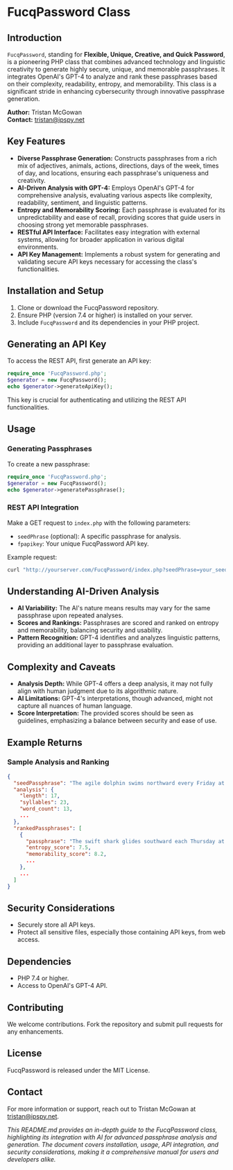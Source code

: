 # FucqPassword Class

## Introduction
`FucqPassword`, standing for **Flexible, Unique, Creative, and Quick Password**, is a pioneering PHP class that combines advanced technology and linguistic creativity to generate highly secure, unique, and memorable passphrases. It integrates OpenAI's GPT-4 to analyze and rank these passphrases based on their complexity, readability, entropy, and memorability. This class is a significant stride in enhancing cybersecurity through innovative passphrase generation.

**Author:** Tristan McGowan  
**Contact:** tristan@ipspy.net

## Key Features
- **Diverse Passphrase Generation:** Constructs passphrases from a rich mix of adjectives, animals, actions, directions, days of the week, times of day, and locations, ensuring each passphrase's uniqueness and creativity.
- **AI-Driven Analysis with GPT-4:** Employs OpenAI's GPT-4 for comprehensive analysis, evaluating various aspects like complexity, readability, sentiment, and linguistic patterns.
- **Entropy and Memorability Scoring:** Each passphrase is evaluated for its unpredictability and ease of recall, providing scores that guide users in choosing strong yet memorable passphrases.
- **RESTful API Interface:** Facilitates easy integration with external systems, allowing for broader application in various digital environments.
- **API Key Management:** Implements a robust system for generating and validating secure API keys necessary for accessing the class's functionalities.

## Installation and Setup
1. Clone or download the FucqPassword repository.
2. Ensure PHP (version 7.4 or higher) is installed on your server.
3. Include `FucqPassword` and its dependencies in your PHP project.

## Generating an API Key
To access the REST API, first generate an API key:
```php
require_once 'FucqPassword.php';
$generator = new FucqPassword();
echo $generator->generateApiKey();
```
This key is crucial for authenticating and utilizing the REST API functionalities.

## Usage

### Generating Passphrases
To create a new passphrase:
```php
require_once 'FucqPassword.php';
$generator = new FucqPassword();
echo $generator->generatePassphrase();
```

### REST API Integration
Make a GET request to `index.php` with the following parameters:
- `seedPhrase` (optional): A specific passphrase for analysis.
- `fpapikey`: Your unique FucqPassword API key.

Example request:
```bash
curl "http://yourserver.com/FucqPassword/index.php?seedPhrase=your_seed_phrase&fpapikey=your_api_key"
```

## Understanding AI-Driven Analysis
- **AI Variability:** The AI's nature means results may vary for the same passphrase upon repeated analyses.
- **Scores and Rankings:** Passphrases are scored and ranked on entropy and memorability, balancing security and usability.
- **Pattern Recognition:** GPT-4 identifies and analyzes linguistic patterns, providing an additional layer to passphrase evaluation.

## Complexity and Caveats
- **Analysis Depth:** While GPT-4 offers a deep analysis, it may not fully align with human judgment due to its algorithmic nature.
- **AI Limitations:** GPT-4's interpretations, though advanced, might not capture all nuances of human language.
- **Score Interpretation:** The provided scores should be seen as guidelines, emphasizing a balance between security and ease of use.

## Example Returns
### Sample Analysis and Ranking
```json
{
  "seedPassphrase": "The agile dolphin swims northward every Friday at dawn to explore the castle.",
  "analysis": {
    "length": 17,
    "syllables": 23,
    "word_count": 13,
    ...
  },
  "rankedPassphrases": [
    {
      "passphrase": "The swift shark glides southward each Thursday at dusk to discover the fortress.",
      "entropy_score": 7.5,
      "memorability_score": 8.2,
      ...
    },
    ...
  ]
}
```

## Security Considerations
- Securely store all API keys.
- Protect all sensitive files, especially those containing API keys, from web access.

## Dependencies
- PHP 7.4 or higher.
- Access to OpenAI's GPT-4 API.

## Contributing
We welcome contributions. Fork the repository and submit pull requests for any enhancements.

## License
FucqPassword is released under the MIT License.

## Contact
For more information or support, reach out to Tristan McGowan at tristan@ipspy.net.

*This README.md provides an in-depth guide to the FucqPassword class, highlighting its integration with AI for advanced passphrase analysis and generation. The document covers installation, usage, API integration, and security considerations, making it a comprehensive manual for users and developers alike.*
